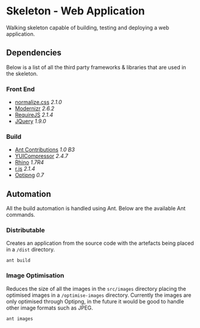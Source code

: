 # Skeleton - Web Application

Walking skeleton capable of building, testing and deploying a web application.

## Dependencies

Below is a list of all the third party frameworks & libraries that are used in the skeleton.

### Front End

* [normalize.css](https://github.com/necolas/normalize.css) *2.1.0*
* [Modernizr](http://modernizr.com/) *2.6.2*
* [RequireJS](http://requirejs.org/) *2.1.4*
* [JQuery](http://jquery.com) *1.9.0*

### Build

* [Ant Contributions](http://ant-contrib.sourceforge.net/) *1.0 B3*
* [YUICompressor](http://developer.yahoo.com/yui/compressor/) *2.4.7*
* [Rhino](https://developer.mozilla.org/en-US/docs/Rhino) *1.7R4*
* [r.js](http://requirejs.org/docs/optimization.html) *2.1.4*
* [Optipng](http://optipng.sourceforge.net/) *0.7*

## Automation

All the build automation is handled using Ant. Below are the available Ant commands.

### Distributable

Creates an application from the source code with the artefacts being placed in a `/dist` directory.

	ant build

### Image Optimisation

Reduces the size of all the images in the `src/images` directory placing the optimised images in a `/optimise-images` directory. Currently the images are only optimised through Optipng, in the future it would be good to handle other image formats such as JPEG.

	ant images
